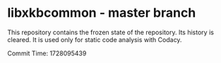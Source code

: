 # libxkbcommon - master branch

This repository contains the frozen state of the repository.
Its history is cleared. It is used only for static code
analysis with Codacy.

Commit Time: 1728095439